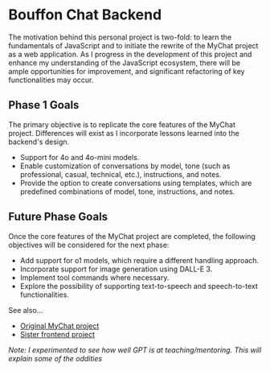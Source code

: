 # Bouffon Chat Backend
The motivation behind this personal project is two-fold: to learn the fundamentals of JavaScript and to initiate the rewrite of the MyChat project as a web application. As I progress in the development of this project and enhance my understanding of the JavaScript ecosystem, there will be ample opportunities for improvement, and significant refactoring of key functionalities may occur.

## Phase 1 Goals
The primary objective is to replicate the core features of the MyChat project. Differences will exist as I incorporate lessons learned into the backend's design.

* Support for 4o and 4o-mini models.
* Enable customization of conversations by model, tone (such as professional, casual, technical, etc.), instructions, and notes.
* Provide the option to create conversations using templates, which are predefined combinations of model, tone, instructions, and notes.

## Future Phase Goals
Once the core features of the MyChat project are completed, the following objectives will be considered for the next phase:

* Add support for o1 models, which require a different handling approach.
* Incorporate support for image generation using DALL-E 3.
* Implement tool commands where necessary.
* Explore the possibility of supporting text-to-speech and speech-to-text functionalities.

See also...
* [Original MyChat project](https://github.com/Dauvis/MyChat)
* [Sister frontend project](https://github.com/Dauvis/BouffonChatFrontend)

*Note: I experimented to see how well GPT is at teaching/mentoring. This will explain some of the oddities*